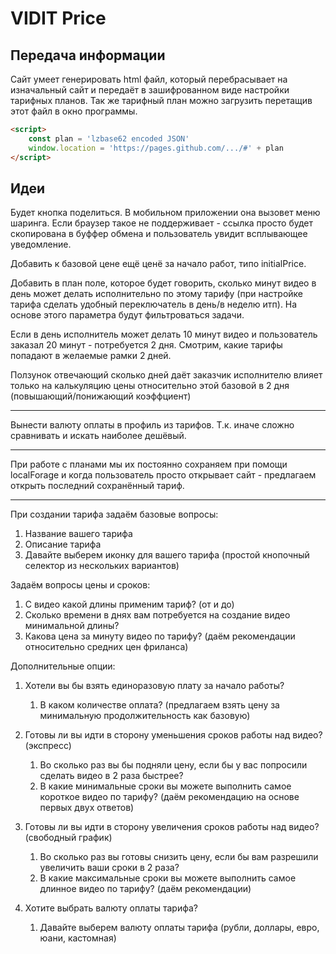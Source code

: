 # VIDIT Price

## Передача информации

Сайт умеет генерировать html файл, который перебрасывает на изначальный сайт и передаёт в зашифрованном
виде настройки тарифных планов. Так же тарифный план можно загрузить перетащив этот файл в окно программы.

```html
<script>
    const plan = 'lzbase62 encoded JSON'
    window.location = 'https://pages.github.com/.../#' + plan
</script>
```

## Идеи

Будет кнопка поделиться. В мобильном приложении она вызовет меню шаринга.
Если браузер такое не поддерживает - ссылка просто будет скопирована в буффер обмена
и пользователь увидит всплывающее уведомление.

Добавить к базовой цене ещё ценё за начало работ, типо initialPrice.

Добавить в план поле, которое будет говорить, сколько минут видео в день может
делать исполнительно по этому тарифу (при настройке тарифа сделать удобный переключатель в день/в неделю итп).
На основе этого параметра будут фильтроваться задачи.

Если в день исполнитель может делать 10 минут видео и пользователь заказал 20 минут - потребуется 2 дня.
Смотрим, какие тарифы попадают в желаемые рамки 2 дней.

Ползунок отвечающий сколько дней даёт заказчик исполнителю влияет только на калькуляцию цены
относительно этой базовой в 2 дня (повышающий/понижающий коэффциент)

------

Вынести валюту оплаты в профиль из тарифов.
Т.к. иначе сложно сравнивать и искать наиболее дешёвый.

------

При работе с планами мы их постоянно сохраняем при помощи localForage и когда пользователь просто
открывает сайт - предлагаем открыть последний сохранённый тариф.

------

При создании тарифа задаём базовые вопросы:

1. Название вашего тарифа
2. Описание тарифа
3. Давайте выберем иконку для вашего тарифа (простой кнопочный селектор из нескольких вариантов)

Задаём вопросы цены и сроков:

1. С видео какой длины применим тариф? (от и до)
2. Сколько времени в днях вам потребуется на создание видео минимальной длины?
3. Какова цена за минуту видео по тарифу? (даём рекомендации относительно средних цен фриланса)

Дополнительные опции:

1. Хотели вы бы взять единоразовую плату за начало работы?
   1. В каком количестве оплата? (предлагаем взять цену за минимальную продолжительность как базовую)

2. Готовы ли вы идти в сторону уменьшения сроков работы над видео? (экспресс)
   1. Во сколько раз вы бы подняли цену, если бы у вас попросили сделать видео в 2 раза быстрее?
   2. В какие минимальные сроки вы можете выполнить самое короткое видео по тарифу? (даём рекомендацию на основе первых двух ответов)

3. Готовы ли вы идти в сторону увеличения сроков работы над видео? (свободный график)
   1. Во сколько раз вы готовы снизить цену, если бы вам разрешили увеличить ваши сроки в 2 раза?
   2. В какие максимальные сроки вы можете выполнить самое длинное видео по тарифу? (даём рекомендации)

4. Хотите выбрать валюту оплаты тарифа?
   1. Давайте выберем валюту оплаты тарифа (рубли, доллары, евро, юани, кастомная)
